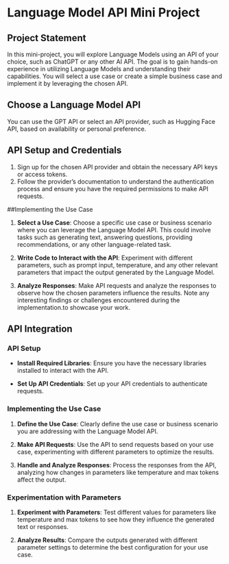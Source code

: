 # Language Model API Mini Project

## Project Statement

In this mini-project, you will explore Language Models using an API of your choice, such as ChatGPT or any other AI API. The goal is to gain hands-on experience in utilizing Language Models and understanding their capabilities. You will select a use case or create a simple business case and implement it by leveraging the chosen API.

## Choose a Language Model API

You can use the GPT API or select an API provider, such as Hugging Face API, based on availability or personal preference.

## API Setup and Credentials

1. Sign up for the chosen API provider and obtain the necessary API keys or access tokens.
2. Follow the provider’s documentation to understand the authentication process and ensure you have the required permissions to make API requests.

##Implementing the Use Case

1. **Select a Use Case**: Choose a specific use case or business scenario where you can leverage the Language Model API. This could involve tasks such as generating text, answering questions, providing recommendations, or any other language-related task.

2. **Write Code to Interact with the API**: Experiment with different parameters, such as prompt input, temperature, and any other relevant parameters that impact the output generated by the Language Model.

3. **Analyze Responses**: Make API requests and analyze the responses to observe how the chosen parameters influence the results. Note any interesting findings or challenges encountered during the implementation.to showcase your work.

## API Integration

### API Setup

- **Install Required Libraries**: Ensure you have the necessary libraries installed to interact with the API.

- **Set Up API Credentials**: Set up your API credentials to authenticate requests.

### Implementing the Use Case

1. **Define the Use Case**: Clearly define the use case or business scenario you are addressing with the Language Model API.

2. **Make API Requests**: Use the API to send requests based on your use case, experimenting with different parameters to optimize the results.

3. **Handle and Analyze Responses**: Process the responses from the API, analyzing how changes in parameters like temperature and max tokens affect the output.

### Experimentation with Parameters

1. **Experiment with Parameters**: Test different values for parameters like temperature and max tokens to see how they influence the generated text or responses.

2. **Analyze Results**: Compare the outputs generated with different parameter settings to determine the best configuration for your use case.
